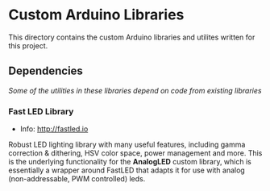 # Custom Arduino Libraries
This directory contains the custom Arduino libraries and utilites written for this project. 


## Dependencies
*Some of the utilities in these libraries depend on code from existing libraries*


### Fast LED Library

* Info: http://fastled.io

Robust LED lighting library with many useful features, including gamma correction & dithering, HSV color space, power management and more. This is the underlying functionality for the **AnalogLED** custom library, which is essentially a wrapper around FastLED that adapts it for use with analog (non-addressable, PWM controlled) leds.